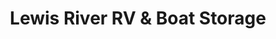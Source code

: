 ---
title: "Lewis River RV & Boat Storage"
url: /woodland/lewis-river-rv-and-boat-storage/
shop: storage rental
---